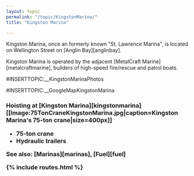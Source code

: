 ```yaml
---
layout: topic
permalink: "/topic/KingstonMarina/"
title: "Kingston Marina"

---
```


Kingston Marina, once an formerly known "St. Lawrence Marina", is located on Wellington Street on [Anglin Bay][anglinbay].

Kingston Marina is operated by the adjacent [MetalCraft Marine][metalcraftmarine], builders of high-speed fire/rescue and patrol boats.

<a name="photos"></a>#INSERTTOPIC:__KingstonMarinaPhotos

<a name="map"></a>
#INSERTTOPIC:__GoogleMapKingstonMarina

<a name="crane"></a>
<h3>Hoisting at [Kingston Marina][kingstonmarina]
[[Image:75TonCraneKingstonMarina.jpg|caption=Kingston Marina's 75-ton crane|size=400px]]

<ul>
<li> 75-ton crane
<li> Hydraulic trailers
</ul>

<a name="seealso"></a>

See also: [Marinas][marinas], [Fuel][fuel]

{% include routes.html %}
